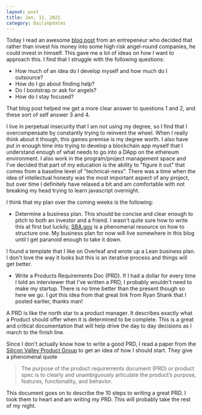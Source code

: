 ```yaml
---
layout: post
title: Jan, 11, 2021
category: DailyUpdates
---
```


Today I read an awesome [blog post](https://medium.com/the-pioneers/how-i-built-and-launched-a-saas-company-for-less-than-40k-dd2775ce6bb1) from an entrepeneur who decided that rather than invest his money into some high risk angel-round companies, he could invest in himself. This gave me a lot of ideas on how I want to approach this. I find that I struggle with the following questions: 
- How much of an idea do I develop myself and how much do I outsource?
- How do I go about finding help?
- Do I bootstrap or ask for angels?
- How do I stay focused?

That blog post helped me get a more clear answer to questions 1 and 2, and these sort of self answer 3 and 4. 

I live in perpetual insecurity that I am not using my degree, so I find that I overcompensate by constantly trying to reinvent the wheel. When I really think about it though, this games premise is my degree worth. I also have put in enough time into trying to develop a blockchain app myself that I understand enough of what needs to go into a DApp on the ethereum environment. I also work in the program/project management space and I've decided that part of my education is the ability to "figure it out" that comes from a baseline level of "technical-ness". There was a time when the idea of intellectual honesty was the most important aspect of any project, but over time I definitely have relaxed a bit and am comfortable with not breaking my head trying to learn javascript overnight.

 I think that my plan over the coming weeks is the following:

- Determine a business plan. This should be concise and clear enough to pitch to both an investor and a friend. I wasn't quite sure how to write this at first but luckily, [SBA.gov](https://www.sba.gov/business-guide/plan-your-business/write-your-business-plan) is a phenomenal resource on how to structure one. My business plan for now will live somewhere in this blog until I get paranoid enough to take it down.

I found a template that I like on Overleaf and wrote up a Lean business plan. I don't love the way it looks but this is an iterative process and things will get better.

- Write a Products Requirements Doc (PRD). If I had a dollar for every time I told an interviewer that I've written a PRD, I probably wouldn't need to make my startup. There is no time better than the present though so here we go. I got this idea from that great link from Ryan Shank that I posted earlier, thanks man!

A PRD is like the north star to a product manager. It describes exactly what a Product should offer when it is determined to be complete. This is a great and critical documentation that will help drive the day to day decisions as I march to the finish line. 

Since I don't actually know how to write a good PRD, I read a paper from the [Silicon Valley Product Group](https://svpg.com/assets/Files/goodprd.pdf) to get an idea of how I should start. They give a phenomenal quote 
>The purpose of the product requirements document (PRD) or product spec is to clearly and unambiguously articulate the product’s purpose, features, functionality, and behavior.

This document goes on to describe the 10 steps to writing a great PRD. I took them to heart and am writing my PRD. This will probably take the rest of my night.



